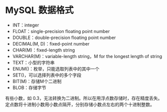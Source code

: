 # MySQL 数据格式

- INT：integer
- FLOAT：single-precision floating point number
- DOUBLE：double-precision floating point number
- DECIMAL(M, D)：fixed-point number
- CHAR(M)：fixed-length string
- VARCHAR(M)：variable-length string，M for the longest length of string
- TEXT：小型的字符串
- ENUM()：枚举，只能选取列表中的其中一个
- SET()，可以选择列表中的多个字段
- BIT(M)：存储M个二进制
- BLOB：存储字节

有些小数，如 0.3，无法转换为二进制。所以在用浮点数存储时，存在精度丢失。
定点数将十进制小数用小数点隔开，分别存储小数点左右的两个十进制整数。

